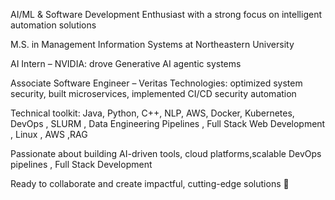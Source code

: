 AI/ML & Software Development Enthusiast with a strong focus on intelligent automation solutions

M.S. in Management Information Systems at Northeastern University

AI Intern – NVIDIA: drove Generative AI agentic systems

Associate Software Engineer – Veritas Technologies: optimized system security, built microservices, implemented CI/CD security automation

Technical toolkit: Java, Python, C++, NLP, AWS, Docker, Kubernetes, DevOps , SLURM , Data Engineering Pipelines , Full Stack Web Development , Linux , AWS ,RAG

Passionate about building AI-driven tools, cloud platforms,scalable DevOps pipelines , Full Stack Development 

Ready to collaborate and create impactful, cutting-edge solutions 🚀
